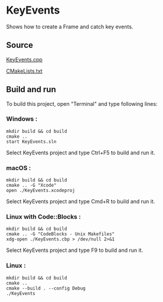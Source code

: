 # KeyEvents

Shows how to create a Frame and catch key events.

## Source

[KeyEvents.cpp](KeyEvents.cpp)

[CMakeLists.txt](CMakeLists.txt)

## Build and run

To build this project, open "Terminal" and type following lines:

### Windows :

``` shell
mkdir build && cd build
cmake .. 
start KeyEvents.sln
```

Select KeyEvents project and type Ctrl+F5 to build and run it.

### macOS :

``` shell
mkdir build && cd build
cmake .. -G "Xcode"
open ./KeyEvents.xcodeproj
```

Select KeyEvents project and type Cmd+R to build and run it.

### Linux with Code::Blocks :

``` shell
mkdir build && cd build
cmake .. -G "CodeBlocks - Unix Makefiles"
xdg-open ./KeyEvents.cbp > /dev/null 2>&1
```

Select KeyEvents project and type F9 to build and run it.

### Linux :

``` shell
mkdir build && cd build
cmake .. 
cmake --build . --config Debug
./KeyEvents
```
